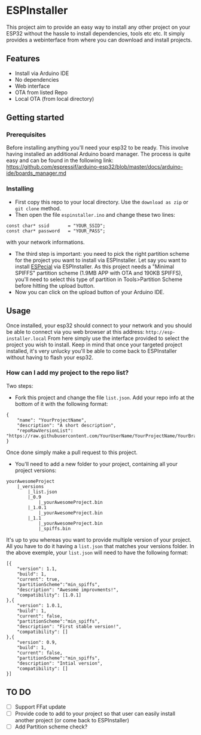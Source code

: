 # ESPInstaller

This project aim to provide an easy way to install any other project on your ESP32 without the hassle to install dependencies, tools etc etc.
It simply provides a webinterface from where you can download and install projects.

## Features

- Install via Arduino IDE
- No dependencies
- Web interface
- OTA from listed Repo
- Local OTA (from local directory)

## Getting started

### Prerequisites

Before installing anything you'll need your esp32 to be ready. This involve having installed an additional Arduino board manager. The process is quite easy and can be found in the following link:
https://github.com/espressif/arduino-esp32/blob/master/docs/arduino-ide/boards_manager.md

### Installing

- First copy this repo to your local directory. Use the `download as zip` or `git clone` method.
- Then open the file `espinstaller.ino` and change these two lines:
```
const char* ssid       = "YOUR_SSID";
const char* password   = "YOUR_PASS";
```
with your network informations.
- The third step is important: you need to pick the right partition scheme for the project you want to install via ESPInstaller.
Let say you want to install [ESPecial](https://github.com/RomeHein/ESPecial) via ESPInstaller. As this project needs a "Minimal SPIFFS" partition scheme (1.9MB APP with OTA and 190KB SPIFFS), you'll need to select this type of partition in Tools>Partition Scheme before hitting the upload button.
- Now you can click on the upload button of your Arduino IDE.

## Usage

Once installed, your esp32 should connect to your network and you should be able to connect via you web browser at this address:
```http://esp-installer.local```
From here simply use the interface provided to select the project you wish to install. 
Keep in mind that once your targeted project installed, it's very unlucky you'll be able to come back to ESPInstaller without having to flash your esp32.

### How can I add my project to the repo list?

Two steps:
- Fork this project and change the file `list.json`. Add your repo info at the bottom of it with the following format:
```
{
    "name": "YourProjectName",
    "description": "A short description",
    "repoRawVersionList": "https://raw.githubusercontent.com/YourUserName/YourProjectName/YourBranch/versions/list.json"
}
```
Once done simply make a pull request to this project.
- You'll need to add a new folder to your project, containing all your project versions:
```
yourAwesomeProject
    |_versions
        |_list.json
        |_0.9
            |_yourAwesomeProject.bin
        |_1.0.1
            |_yourAwesomeProject.bin
        |_1.1
            |_yourAwesomeProject.bin
            |_spiffs.bin
```
It's up to you whereas you want to provide multiple version of your project. All you have to do it having a `list.json` that matches your versions folder.
In the above exemple, your `list.json` will need to have the following format:
```
[{
    "version": 1.1,
    "build": 1,
    "current": true,
    "partitionScheme":"min_spiffs",
    "description": "Awesome improvments!",
    "compatibility": [1.0.1]
},{
    "version": 1.0.1,
    "build": 1,
    "current": false,
    "partitionScheme":"min_spiffs",
    "description": "First stable version!",
    "compatibility": []
},{
    "version": 0.9,
    "build": 1,
    "current": false,
    "partitionScheme":"min_spiffs",
    "description": "Intial version",
    "compatibility": []
}]
```

## TO DO
- [ ] Support FFat update
- [ ] Provide code to add to your project so that user can easily install another project (or come back to ESPInstaller)
- [ ] Add Partition scheme check?